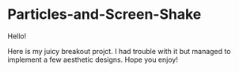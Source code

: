 # Particles-and-Screen-Shake
Hello!

Here is my juicy breakout projct.  I had trouble with it but managed to implement a few aesthetic designs.  Hope you enjoy!